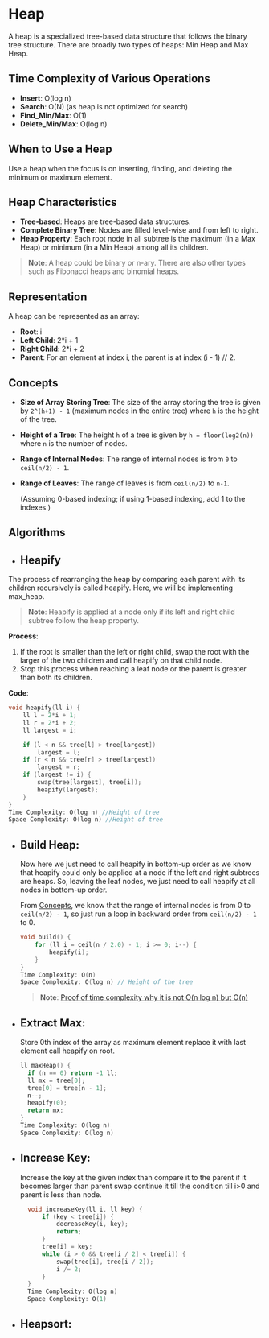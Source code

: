 # Heap

A heap is a specialized tree-based data structure that follows the binary tree structure. There are broadly two types of heaps: Min Heap and Max Heap.

## Time Complexity of Various Operations

- **Insert**: O(log n)
- **Search**: O(N) (as heap is not optimized for search)
- **Find_Min/Max**: O(1)
- **Delete_Min/Max**: O(log n)

## When to Use a Heap

Use a heap when the focus is on inserting, finding, and deleting the minimum or maximum element.

## Heap Characteristics

- **Tree-based**: Heaps are tree-based data structures.
- **Complete Binary Tree**: Nodes are filled level-wise and from left to right.
- **Heap Property**: Each root node in all subtree is the maximum (in a Max Heap) or minimum (in a Min Heap) among all its children.

> **Note**: A heap could be binary or n-ary. There are also other types such as Fibonacci heaps and binomial heaps.

## Representation

A heap can be represented as an array:

- **Root**: i
- **Left Child**: 2\*i + 1
- **Right Child**: 2\*i + 2
- **Parent**: For an element at index i, the parent is at index (i - 1) // 2.

## Concepts

- **Size of Array Storing Tree**: The size of the array storing the tree is given by `2^(h+1) - 1` (maximum nodes in the entire tree) where `h` is the height of the tree.
- **Height of a Tree**: The height `h` of a tree is given by `h = floor(log2(n))` where `n` is the number of nodes.
- **Range of Internal Nodes**: The range of internal nodes is from `0` to `ceil(n/2) - 1`.
- **Range of Leaves**: The range of leaves is from `ceil(n/2)` to `n-1`.

  (Assuming 0-based indexing; if using 1-based indexing, add 1 to the indexes.)

## Algorithms

- ## **Heapify**

The process of rearranging the heap by comparing each parent with its children recursively is called heapify. Here, we will be implementing max_heap.

> **Note**: Heapify is applied at a node only if its left and right child subtree follow the heap property.

**Process**:

1. If the root is smaller than the left or right child, swap the root with the larger of the two children and call heapify on that child node.
2. Stop this process when reaching a leaf node or the parent is greater than both its children.

**Code**:

```cpp
void heapify(ll i) {
    ll l = 2*i + 1;
    ll r = 2*i + 2;
    ll largest = i;

    if (l < n && tree[l] > tree[largest])
        largest = l;
    if (r < n && tree[r] > tree[largest])
        largest = r;
    if (largest != i) {
        swap(tree[largest], tree[i]);
        heapify(largest);
    }
}
Time Complexity: O(log n) //Height of tree
Space Complexity: O(log n) //Height of tree
```

- ## **Build Heap**:

  Now here we just need to call heapify in bottom-up order as we know that heapify could only be applied at a node if the left and right subtrees are heaps. So, leaving the leaf nodes, we just need to call heapify at all nodes in bottom-up order.

  From [Concepts](#concepts), we know that the range of internal nodes is from 0 to `ceil(n/2) - 1`, so just run a loop in backward order from `ceil(n/2) - 1` to 0.

  ```cpp
  void build() {
      for (ll i = ceil(n / 2.0) - 1; i >= 0; i--) {
          heapify(i);
      }
  }
  Time Complexity: O(n)
  Space Complexity: O(log n) // Height of the tree
  ```

  > **Note**: [Proof of time complexity why it is not O(n log n) but O(n)](https://www.geeksforgeeks.org/time-complexity-of-building-a-heap/)

- ## **Extract Max**:

  Store 0th index of the array as maximum element replace it with last element call heapify on root.

  ```cpp
  ll maxHeap() {
    if (n == 0) return -1 ll;
    ll mx = tree[0];
    tree[0] = tree[n - 1];
    n--;
    heapify(0);
    return mx;
  }
  Time Complexity: O(log n)
  Space Complexity: O(log n)
  ```

- ## **Increase Key**:

  Increase the key at the given index than compare it to the parent if it becomes larger than parent swap continue it till the condition till i>0 and parent is less than node.

  ```cpp
    void increaseKey(ll i, ll key) {
        if (key < tree[i]) {
            decreaseKey(i, key);
            return;
        }
        tree[i] = key;
        while (i > 0 && tree[i / 2] < tree[i]) {
            swap(tree[i], tree[i / 2]);
            i /= 2;
        }
    }
    Time Complexity: O(log n)
    Space Complexity: O(1)
  ```

- ## **Heapsort**:
